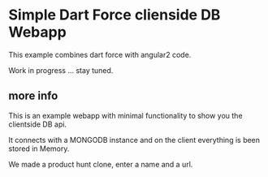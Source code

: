 # Simple Dart Force clienside DB Webapp

This example combines dart force with angular2 code.

Work in progress ... stay tuned.

## more info

This is an example webapp with minimal functionality to show you the clientside DB api.

It connects with a MONGODB instance and on the client everything is been stored in Memory.

We made a product hunt clone, enter a name and a url.
